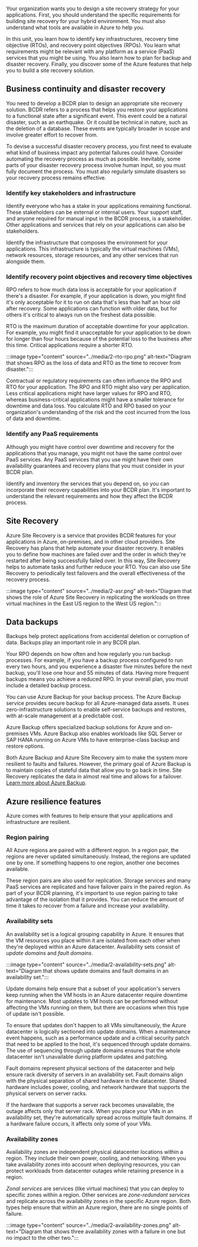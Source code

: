 Your organization wants you to design a site recovery strategy for your applications. First, you should understand the specific requirements for building site recovery for your hybrid environment. You must also understand what tools are available in Azure to help you.

In this unit, you learn how to identify key infrastructures, recovery time objective (RTOs), and recovery point objectives (RPOs). You learn what requirements might be relevant with any platform as a service (PaaS) services that you might be using. You also learn how to plan for backup and disaster recovery. Finally, you discover some of the Azure features that help you to build a site recovery solution.

## Business continuity and disaster recovery

You need to develop a BCDR plan to design an appropriate site recovery solution. BCDR refers to a process that helps you restore your applications to a functional state after a significant event. This event could be a natural disaster, such as an earthquake. Or it could be technical in nature, such as the deletion of a database. These events are typically broader in scope and involve greater effort to recover from.

To devise a successful disaster recovery process, you first need to evaluate what kind of business impact any potential failures could have. Consider automating the recovery process as much as possible. Inevitably, some parts of your disaster recovery process involve human input, so you must fully document the process. You must also regularly simulate disasters so your recovery process remains effective.

### Identify key stakeholders and infrastructure

Identify everyone who has a stake in your applications remaining functional. These stakeholders can be external or internal users. Your support staff, and anyone required for manual input in the BCDR process, is a stakeholder. Other applications and services that rely on your applications can also be stakeholders.

Identify the infrastructure that composes the environment for your applications. This infrastructure is typically the virtual machines (VMs), network resources, storage resources, and any other services that run alongside them.

### Identify recovery point objectives and recovery time objectives

RPO refers to how much data loss is acceptable for your application if there's a disaster. For example, if your application is down, you might find it's only acceptable for it to run on data that's less than half an hour old after recovery. Some applications can function with older data, but for others it's critical to always run on the freshest data possible.

RTO is the maximum duration of acceptable downtime for your application. For example, you might find it unacceptable for your application to be down for longer than four hours because of the potential loss to the business after this time. Critical applications require a shorter RTO.

:::image type="content" source="../media/2-rto-rpo.png" alt-text="Diagram that shows RPO as the loss of data and RTO as the time to recover from disaster.":::

Contractual or regulatory requirements can often influence the RPO and RTO for your application. The RPO and RTO might also vary per application. Less critical applications might have larger values for RPO and RTO, whereas business-critical applications might have a smaller tolerance for downtime and data loss. You calculate RTO and RPO based on your organization's understanding of the risk and the cost incurred from the loss of data and downtime.

### Identify any PaaS requirements

Although you might have control over downtime and recovery for the applications that you manage, you might not have the same control over PaaS services. Any PaaS services that you use might have their own availability guarantees and recovery plans that you must consider in your BCDR plan.

Identify and inventory the services that you depend on, so you can incorporate their recovery capabilities into your BCDR plan. It's important to understand the relevant requirements and how they affect the BCDR process.

## Site Recovery

Azure Site Recovery is a service that provides BCDR features for your applications in Azure, on-premises, and in other cloud providers. Site Recovery has plans that help automate your disaster recovery. It enables you to define how machines are failed over and the order in which they're restarted after being successfully failed over. In this way, Site Recovery helps to automate tasks and further reduce your RTO. You can also use Site Recovery to periodically test failovers and the overall effectiveness of the recovery process.

:::image type="content" source="../media/2-asr.png" alt-text="Diagram that shows the role of Azure Site Recovery in replicating the workloads on three virtual machines in the East US region to the West US region.":::

## Data backups

Backups help protect applications from accidental deletion or corruption of data. Backups play an important role in any BCDR plan. 

Your RPO depends on how often and how regularly you run backup processes. For example, if you have a backup process configured to run every two hours, and you experience a disaster five minutes before the next backup, you'll lose one hour and 55 minutes of data. Having more frequent backups means you achieve a reduced RPO. In your overall plan, you must include a detailed backup process.

You can use Azure Backup for your backup process. The Azure Backup service provides secure backup for all Azure-managed data assets. It uses zero-infrastructure solutions to enable self-service backups and restores, with at-scale management at a predictable cost.

Azure Backup offers specialized backup solutions for Azure and on-premises VMs. Azure Backup also enables workloads like SQL Server or SAP HANA running on Azure VMs to have enterprise-class backup and restore options.

Both Azure Backup and Azure Site Recovery aim to make the system more resilient to faults and failures. However, the primary goal of Azure Backup is to maintain copies of stateful data that allow you to go back in time. Site Recovery replicates the data in almost real time and allows for a failover. [Learn more about Azure Backup](/training/modules/protect-virtual-machines-with-azure-backup/).

## Azure resilience features

Azure comes with features to help ensure that your applications and infrastructure are resilient.

### Region pairing

All Azure regions are paired with a different region. In a region pair, the regions are never updated simultaneously. Instead, the regions are updated one by one. If something happens to one region, another one becomes available.

These region pairs are also used for replication. Storage services and many PaaS services are replicated and have failover pairs in the paired region. As part of your BCDR planning, it's important to use region pairing to take advantage of the isolation that it provides. You can reduce the amount of time it takes to recover from a failure and increase your availability.

### Availability sets

An availability set is a logical grouping capability in Azure. It ensures that the VM resources you place within it are isolated from each other when they're deployed within an Azure datacenter. Availability sets consist of *update domains* and *fault domains*.

:::image type="content" source="../media/2-availability-sets.png" alt-text="Diagram that shows update domains and fault domains in an availability set.":::

Update domains help ensure that a subset of your application's servers keep running when the VM hosts in an Azure datacenter require downtime for maintenance. Most updates to VM hosts can be performed without affecting the VMs running on them, but there are occasions when this type of update isn't possible.

To ensure that updates don't happen to all VMs simultaneously, the Azure datacenter is logically sectioned into update domains. When a maintenance event happens, such as a performance update and a critical security patch that need to be applied to the host, it's sequenced through update domains. The use of sequencing through update domains ensures that the whole datacenter isn't unavailable during platform updates and patching.

Fault domains represent physical sections of the datacenter and help ensure rack diversity of servers in an availability set. Fault domains align with the physical separation of shared hardware in the datacenter. Shared hardware includes power, cooling, and network hardware that supports the physical servers on server racks.

If the hardware that supports a server rack becomes unavailable, the outage affects only that server rack. When you place your VMs in an availability set, they're automatically spread across multiple fault domains. If a hardware failure occurs, it affects only some of your VMs.

### Availability zones

Availability zones are independent physical datacenter locations within a region. They include their own power, cooling, and networking. When you take availability zones into account when deploying resources, you can protect workloads from datacenter outages while retaining presence in a region.

*Zonal services* are services (like virtual machines) that you can deploy to specific zones within a region. Other services are *zone-redundant services* and replicate across the availability zones in the specific Azure region. Both types help ensure that within an Azure region, there are no single points of failure.

:::image type="content" source="../media/2-availability-zones.png" alt-text="Diagram that shows three availability zones with a failure in one but no impact to the other two.":::
